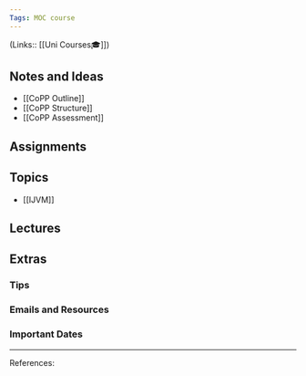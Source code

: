 ```yaml
---
Tags: MOC course
---
```

(Links:: [[Uni Courses🎓]])
## Notes and Ideas
- [[CoPP Outline]]
- [[CoPP Structure]]
- [[CoPP Assessment]]
## Assignments
## Topics
- [[IJVM]]
## Lectures
## Extras
### Tips
### Emails and Resources
### Important Dates
___
References:
